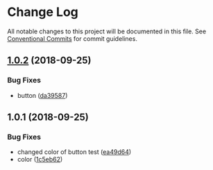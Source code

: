 # Change Log

All notable changes to this project will be documented in this file.
See [Conventional Commits](https://conventionalcommits.org) for commit guidelines.

<a name="1.0.2"></a>
## [1.0.2](https://github.com/PeterShershov/sample-monorepo/compare/@petershershov/button@1.0.1...@petershershov/button@1.0.2) (2018-09-25)


### Bug Fixes

* button ([da39587](https://github.com/PeterShershov/sample-monorepo/commit/da39587))





<a name="1.0.1"></a>
## 1.0.1 (2018-09-25)


### Bug Fixes

* changed color of button test ([ea49d64](https://github.com/PeterShershov/sample-monorepo/commit/ea49d64))
* color ([1c5eb62](https://github.com/PeterShershov/sample-monorepo/commit/1c5eb62))
